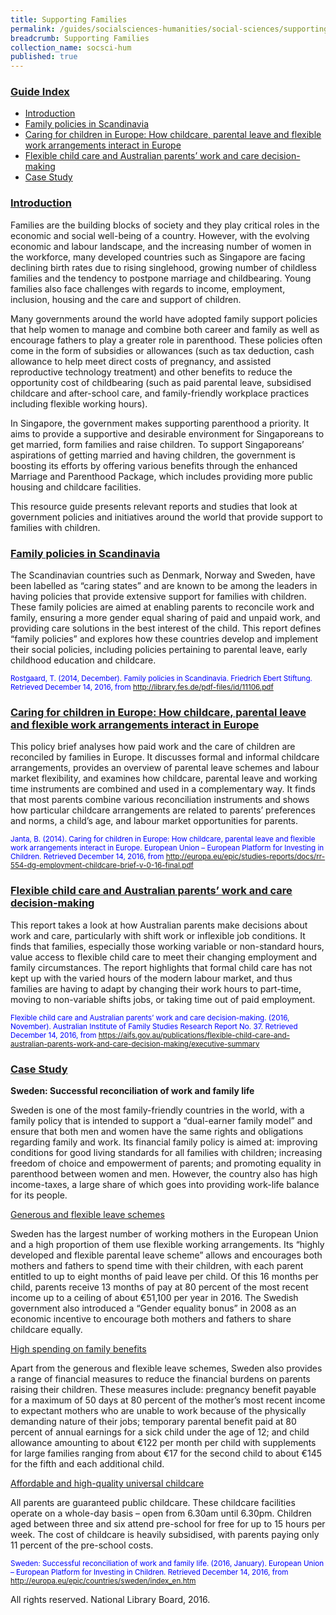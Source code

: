 ```yaml
---
title: Supporting Families
permalink: /guides/socialsciences-humanities/social-sciences/supporting-families
breadcrumb: Supporting Families
collection_name: socsci-hum
published: true
---
```


### <u>Guide Index</u>

* [Introduction](#introduction)
* [Family policies in Scandinavia](#family-policies-in-scandinavia)
* [Caring for children in Europe: How childcare, parental leave and flexible work arrangements interact in Europe](#caring-for-children-in-europe-how-childcare-parental-leave-and-flexible-work-arrangements-interact-in-europe)
* [Flexible child care and Australian parents’ work and care decision-making](#flexible-child-care-and-australian-parents-work-and-care-decision--making)
* [Case Study](#case-study)

### <u>Introduction</u>

Families are the building blocks of society and they play critical roles in the economic and social well-being of a country. However, with the evolving economic and labour landscape, and the increasing number of women in the workforce, many developed countries such as Singapore are facing declining birth rates due to rising singlehood, growing number of childless families and the tendency to postpone marriage and childbearing. Young families also face challenges with regards to income, employment, inclusion, housing and the care and support of children.

Many governments around the world have adopted family support policies that help women to manage and combine both career and family as well as encourage fathers to play a greater role in parenthood. These policies often come in the form of subsidies or allowances (such as tax deduction, cash allowance to help meet direct costs of pregnancy, and assisted reproductive technology treatment) and other benefits to reduce the opportunity cost of childbearing (such as paid parental leave, subsidised childcare and after-school care, and family-friendly workplace practices including flexible working hours).

In Singapore, the government makes supporting parenthood a priority. It aims to provide a supportive and desirable environment for Singaporeans to get married, form families and raise children. To support Singaporeans’ aspirations of getting married and having children, the government is boosting its efforts by offering various benefits through the enhanced Marriage and Parenthood Package, which includes providing more public housing and childcare facilities.

This resource guide presents relevant reports and studies that look at government policies and initiatives around the world that provide support to families with children.

 

### <u>Family policies in Scandinavia</u>

The Scandinavian countries such as Denmark, Norway and Sweden, have been labelled as “caring states” and are known to be among the leaders in having policies that provide extensive support for families with children. These family policies are aimed at enabling parents to reconcile work and family, ensuring a more gender equal sharing of paid and unpaid work, and providing care solutions in the best interest of the child. This report defines “family policies” and explores how these countries develop and implement their social policies, including policies pertaining to parental leave, early childhood education and childcare.

<small style="color: #0000ff;">Rostgaard, T. (2014, December). Family policies in Scandinavia. Friedrich Ebert Stiftung. Retrieved December 14, 2016, from
http://library.fes.de/pdf-files/id/11106.pdf</small>


### <u>Caring for children in Europe: How childcare, parental leave and flexible work arrangements interact in Europe</u>

This policy brief analyses how paid work and the care of children are reconciled by families in Europe. It discusses formal and informal childcare arrangements, provides an overview of parental leave schemes and labour market flexibility, and examines how childcare, parental leave and working time instruments are combined and used in a complementary way. It finds that most parents combine various reconciliation instruments and shows how particular childcare arrangements are related to parents’ preferences and norms, a child’s age, and labour market opportunities for parents.

<small style="color: #0000ff;">Janta, B. (2014). Caring for children in Europe: How childcare, parental leave and flexible work arrangements interact in Europe. European Union – European Platform for Investing in Children. Retrieved December 14, 2016, from
http://europa.eu/epic/studies-reports/docs/rr-554-dg-employment-childcare-brief-v-0-16-final.pdf </small>


### <u>Flexible child care and Australian parents’ work and care decision-making</u>

This report takes a look at how Australian parents make decisions about work and care, particularly with shift work or inflexible job conditions. It finds that families, especially those working variable or non-standard hours, value access to flexible child care to meet their changing employment and family circumstances. The report highlights that formal child care has not kept up with the varied hours of the modern labour market, and thus families are having to adapt by changing their work hours to part-time, moving to non-variable shifts jobs, or taking time out of paid employment.

<small style="color: #0000ff;">Flexible child care and Australian parents’ work and care decision-making. (2016, November). Australian Institute of Family Studies Research Report No. 37. Retrieved December 14, 2016, from
https://aifs.gov.au/publications/flexible-child-care-and-australian-parents-work-and-care-decision-making/executive-summary </small>


### <u>Case Study</u>

**Sweden: Successful reconciliation of work and family life**

Sweden is one of the most family-friendly countries in the world, with a family policy that is intended to support a “dual-earner family model” and ensure that both men and women have the same rights and obligations regarding family and work. Its financial family policy is aimed at: improving conditions for good living standards for all families with children; increasing freedom of choice and empowerment of parents; and promoting equality in parenthood between women and men. However, the country also has high income-taxes, a large share of which goes into providing work-life balance
for its people.

 

<u>Generous and flexible leave schemes</u>

Sweden has the largest number of working mothers in the European Union and a high proportion of them use flexible working arrangements. Its “highly developed and flexible parental leave scheme” allows and encourages both mothers and fathers to spend time with their children, with each parent entitled to up to eight months of paid leave per child. Of this 16 months per child, parents receive 13 months of pay at 80 percent of the most recent income up to a ceiling of about €51,100 per year in 2016. The Swedish government also introduced a “Gender equality bonus” in 2008 as an economic incentive to encourage both mothers and fathers to share childcare equally.

 

<u>High spending on family benefits</u>

Apart from the generous and flexible leave schemes, Sweden also provides a range of financial measures to reduce the financial burdens on parents raising their children. These measures include: pregnancy benefit payable for a maximum of 50 days at 80 percent of the mother’s most recent income to expectant mothers who are unable to work because of the physically demanding nature of their jobs; temporary parental benefit paid at 80 percent of annual earnings for a sick child under the age of 12; and child allowance amounting to about €122 per month per child with supplements for large families ranging from about €17 for the second child to about €145 for the fifth and each additional child.

 

<u>Affordable and high-quality universal childcare</u>

All parents are guaranteed public childcare. These childcare facilities operate on a whole-day basis – open from 6.30am until 6.30pm. Children aged between three and six attend pre-school for free for up to 15 hours per week. The cost of childcare is heavily subsidised, with parents paying only 11 percent of the pre-school costs.

<small style="color: #0000ff;">Sweden: Successful reconciliation of work and family life. (2016, January). European Union – European Platform for Investing in Children. Retrieved December 14, 2016, from
http://europa.eu/epic/countries/sweden/index_en.htm </small>


All rights reserved. National Library Board, 2016.